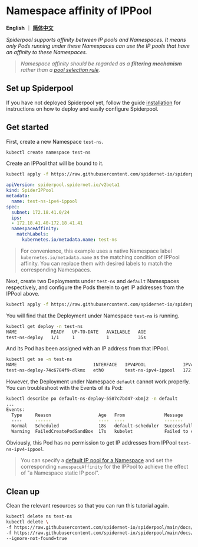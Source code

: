 # Namespace affinity of IPPool

**English** ｜ [**简体中文**](./ippool-affinity-namespace-zh_CN.md)

*Spiderpool supports affinity between IP pools and Namespaces. It means only Pods running under these Namespaces can use the IP pools that have an affinity to these Namespaces.*

> *Namespace affinity should be regarded as a **filtering mechanism** rather than a [pool selection rule](TODO).*

## Set up Spiderpool

If you have not deployed Spiderpool yet, follow the guide [installation](./install/underlay/get-started-kind.md) for instructions on how to deploy and easily configure Spiderpool.

## Get started

First, create a new Namespace `test-ns`.

```bash
kubectl create namespace test-ns
```

Create an IPPool that will be bound to it.

```bash
kubectl apply -f https://raw.githubusercontent.com/spidernet-io/spiderpool/main/docs/example/ippool-affinity-namespace/test-ns-ipv4-ippool.yaml
```

```yaml
apiVersion: spiderpool.spidernet.io/v2beta1
kind: SpiderIPPool
metadata:
  name: test-ns-ipv4-ippool
spec:
  subnet: 172.18.41.0/24
  ips:
  - 172.18.41.40-172.18.41.41
  namespaceAffinity:
    matchLabels:
      kubernetes.io/metadata.name: test-ns
```

> For convenience, this example uses a native Namespace label `kubernetes.io/metadata.name` as the matching condition of IPPool affinity. You can replace them with desired labels to match the corresponding Namespaces.

Next, create two Deployments under `test-ns` and `default` Namespaces respectively, and configure the Pods therein to get IP addresses from the IPPool above.

```bash
kubectl apply -f https://raw.githubusercontent.com/spidernet-io/spiderpool/main/docs/example/ippool-affinity-namespace/different-ns-deploys.yaml
```

You will find that the Deployment under Namespace `test-ns` is running.

```bash
kubectl get deploy -n test-ns
NAME             READY   UP-TO-DATE   AVAILABLE   AGE
test-ns-deploy   1/1     1            1           35s
```

And its Pod has been assigned with an IP address from that IPPool.

```bash
kubectl get se -n test-ns
NAME                             INTERFACE   IPV4POOL              IPV4              IPV6POOL   IPV6   NODE            CREATETION TIME
test-ns-deploy-74c6784f9-dlkmx   eth0        test-ns-ipv4-ippool   172.18.41.41/24                     spider-worker   46s
```

However, the Deployment under Namespace `default` cannot work properly. You can troubleshoot with the Events of its Pod:

```bash
kubectl describe po default-ns-deploy-5587c7bd47-xbmj2 -n default
...
Events:
  Type     Reason                  Age   From               Message
  ----     ------                  ----  ----               -------
  Normal   Scheduled               18s   default-scheduler  Successfully assigned default/default-ns-deploy-5587c7bd47-xbmj2 to spider-worker
  Warning  FailedCreatePodSandBox  17s   kubelet            Failed to create pod sandbox: rpc error: code = Unknown desc = failed to setup network for sandbox "97f18ae3ee315f58347f8936f819dd20b29c2d0a3d457fc6f0022282bf513e91": [default/default-ns-deploy-5587c7bd47-xbmj2:macvlan-cni-default]: error adding container to network "macvlan-cni-default": spiderpool IP allocation error: [POST /ipam/ip][500] postIpamIpFailure  failed to allocate IP addresses in standard mode: no IPPool available, all IPv4 IPPools [test-ns-ipv4-ippool] of eth0 filtered out: unmatched Namespace affinity of IPPool test-ns-ipv4-ippool
```

Obviously, this Pod has no permission to get IP addresses from IPPool `test-ns-ipv4-ippool`.

> You can specify a [default IP pool for a Namespace](https://github.com/spidernet-io/spiderpool/blob/main/docs/usage/ippool-namespace.md) and set the corresponding `namespaceAffinity` for the IPPool to achieve the effect of "a Namespace static IP pool".

## Clean up

Clean the relevant resources so that you can run this tutorial again.

```bash
kubectl delete ns test-ns
kubectl delete \
-f https://raw.githubusercontent.com/spidernet-io/spiderpool/main/docs/example/ippool-affinity-namespace/test-ns-ipv4-ippool.yaml \
-f https://raw.githubusercontent.com/spidernet-io/spiderpool/main/docs/example/ippool-affinity-namespace/different-ns-deploys.yaml \
--ignore-not-found=true
```
